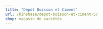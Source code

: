 ```yaml
---
title: "Dépôt Boisson et Ciment"
url: /kinshasa/depot-boisson-et-ciment-5/
shop: magasin de variétés
---
```

